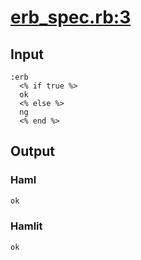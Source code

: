 # [erb\_spec.rb:3](/spec/hamlit/filters/erb_spec.rb#L3)
## Input
```haml
:erb
  <% if true %>
  ok
  <% else %>
  ng
  <% end %>

```

## Output
### Haml
```html
ok


```

### Hamlit
```html
ok

```

